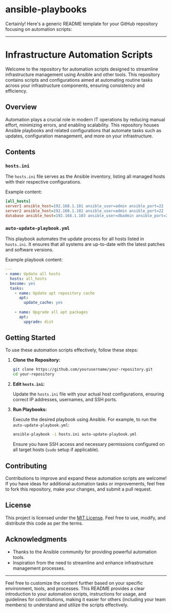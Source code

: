# ansible-playbooks
Certainly! Here's a generic README template for your GitHub repository focusing on automation scripts:

---

# Infrastructure Automation Scripts

Welcome to the repository for automation scripts designed to streamline infrastructure management using Ansible and other tools. This repository contains scripts and configurations aimed at automating routine tasks across your infrastructure components, ensuring consistency and efficiency.

## Overview

Automation plays a crucial role in modern IT operations by reducing manual effort, minimizing errors, and enabling scalability. This repository houses Ansible playbooks and related configurations that automate tasks such as updates, configuration management, and more on your infrastructure.

## Contents

### `hosts.ini`

The `hosts.ini` file serves as the Ansible inventory, listing all managed hosts with their respective configurations.

Example content:

```ini
[all_hosts]
server1 ansible_host=192.168.1.101 ansible_user=admin ansible_port=22
server2 ansible_host=192.168.1.102 ansible_user=admin ansible_port=22
database ansible_host=192.168.1.103 ansible_user=dbadmin ansible_port=22
```

### `auto-update-playbook.yml`

This playbook automates the update process for all hosts listed in `hosts.ini`. It ensures that all systems are up-to-date with the latest patches and software versions.

Example playbook content:

```yaml
---
- name: Update all hosts
  hosts: all_hosts
  become: yes
  tasks:
    - name: Update apt repository cache
      apt:
        update_cache: yes
    
    - name: Upgrade all apt packages
      apt:
        upgrade: dist
```

## Getting Started

To use these automation scripts effectively, follow these steps:

1. **Clone the Repository:**

   ```sh
   git clone https://github.com/yourusername/your-repository.git
   cd your-repository
   ```

2. **Edit `hosts.ini`:**

   Update the `hosts.ini` file with your actual host configurations, ensuring correct IP addresses, usernames, and SSH ports.

3. **Run Playbooks:**

   Execute the desired playbook using Ansible. For example, to run the `auto-update-playbook.yml`:

   ```sh
   ansible-playbook -i hosts.ini auto-update-playbook.yml
   ```

   Ensure you have SSH access and necessary permissions configured on all target hosts (`sudo` setup if applicable).

## Contributing

Contributions to improve and expand these automation scripts are welcome! If you have ideas for additional automation tasks or improvements, feel free to fork this repository, make your changes, and submit a pull request.

## License

This project is licensed under the [MIT License](LICENSE). Feel free to use, modify, and distribute this code as per the terms.

## Acknowledgments

- Thanks to the Ansible community for providing powerful automation tools.
- Inspiration from the need to streamline and enhance infrastructure management processes.

---

Feel free to customize the content further based on your specific environment, tools, and processes. This README provides a clear introduction to your automation scripts, instructions for usage, and guidelines for contributions, making it easier for others (including your team members) to understand and utilize the scripts effectively.
